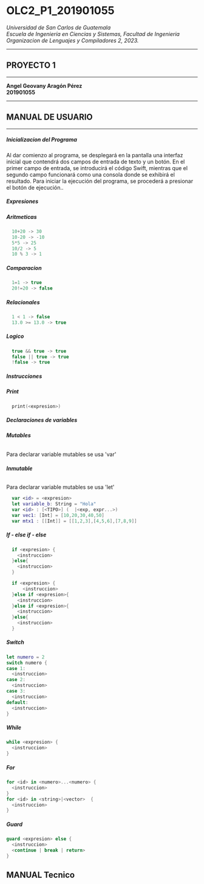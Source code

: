 # OLC2_P1_201901055

*Universidad de San Carlos de Guatemala*  
*Escuela de Ingeniería en Ciencias y Sistemas, Facultad de Ingenieria*  
*Organizacion de Lenguajes y Compiladores 2, 2023.*  


___
## **PROYECTO 1**
___
**Angel Geovany Aragón Pérez**  
**201901055**
___
## **MANUAL DE USUARIO**
___

##### ***Inicializacion del Programa***
Al dar comienzo al programa, se desplegará en la pantalla una interfaz inicial que contendrá dos campos de entrada de texto y un botón. En el primer campo de entrada, se introducirá el código Swift, mientras que el segundo campo funcionará como una consola donde se exhibirá el resultado. Para iniciar la ejecución del programa, se procederá a presionar el botón de ejecución..

##### **Expresiones**
##### ***Aritmeticas***
```Swift
  10+20 -> 30
  10-20 -> -10
  5*5 -> 25
  10/2 -> 5
  10 % 3 -> 1
```
##### ***Comparacion***
```Swift
  1=1 -> true
  20!=20 -> false
```
##### ***Relacionales***
```Swift
  1 < 1 -> false
  13.0 >= 13.0 -> true
```

##### ***Logico***
```Swift
  true && true -> true
  false || true -> true
  !false -> true
```

##### **Instrucciones**
##### ***Print***
```Swift
  print(<expresion>)
```
##### ***Declaraciones de variables***
###### ***Mutables***
Para declarar variable mutables se usa 'var'
###### ***Inmutable***
Para declarar variable mutables se usa 'let'
```Swift
  var <id> = <expresion>
  let variable_b: String = "Hola"
  var <id> : [<TIPO>] (  |<exp, expr...>)
  var vec1: [Int] = [10,20,30,40,50]
  var mtx1 : [[Int]] = [[1,2,3],[4,5,6],[7,8,9]]
```
##### ***If - else if - else***
```Swift
  if <expresion> {
    <instruccion>
  }else{
    <instruccion>
  }

  if <expresion> {
      <instruccion>
  }else if <expresion>{
    <instruccion>  
  }else if <expresion>{
    <instruccion>  
  }else{
    <instruccion>
  }
```
##### ***Switch***
```Swift
let numero = 2
switch numero {
case 1:
  <instruccion>
case 2:
  <instruccion>
case 3:
  <instruccion>
default:
  <instruccion>
}
```
##### ***While***
```Swift
while <expresion> {
  <instruccion>
}
```
##### ***For***
```Swift
for <id> in <numero>...<numero> {
  <instruccion>
}
for <id> in <string>|<vector>  {
  <instruccion>
}
```
##### ***Guard***
```Swift
guard <expresion> else {
  <instruccion>
  <continue | break | return>
}
```
## **MANUAL Tecnico**


